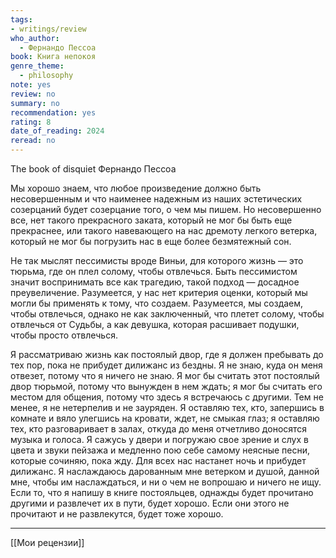 ```yaml
---
tags: 
- writings/review
who_author:
  - Фернандо Пессоа
book: Книга непокоя
genre_theme:
  - philosophy
note: yes
review: no
summary: no
recommendation: yes
rating: 8
date_of_reading: 2024
reread: no
---
```

The book of disquiet 
Фернандо Пессоа

Мы хорошо знаем, что любое произведение должно быть несовершенным и что наименее надежным из наших эстетических созерцаний будет созерцание того, о чем мы пишем. Но несовершенно все, нет такого прекрасного заката, который не мог бы быть еще прекраснее, или такого навевающего на нас дремоту легкого ветерка, который не мог бы погрузить нас в еще более безмятежный сон.

Не так мыслят пессимисты вроде Виньи, для которого жизнь — это тюрьма, где он плел солому, чтобы отвлечься. Быть пессимистом значит воспринимать все как трагедию, такой подход — досадное преувеличение. Разумеется, у нас нет критерия оценки, который мы могли бы применять к тому, что создаем. Разумеется, мы создаем, чтобы отвлечься, однако не как заключенный, что плетет солому, чтобы отвлечься от Судьбы, а как девушка, которая расшивает подушки, чтобы просто отвлечься.

Я рассматриваю жизнь как постоялый двор, где я должен пребывать до тех пор, пока не прибудет дилижанс из бездны. Я не знаю, куда он меня отвезет, потому что я ничего не знаю. Я мог бы считать этот постоялый двор тюрьмой, потому что вынужден в нем ждать; я мог бы считать его местом для общения, потому что здесь я встречаюсь с другими. Тем не менее, я не нетерпелив и не зауряден. Я оставляю тех, кто, запершись в комнате и вяло улегшись на кровати, ждет, не смыкая глаз; я оставляю тех, кто разговаривает в залах, откуда до меня отчетливо доносятся музыка и голоса. Я сажусь у двери и погружаю свое зрение и слух в цвета и звуки пейзажа и медленно пою себе самому неясные песни, которые сочиняю, пока жду.
Для всех нас настанет ночь и прибудет дилижанс. Я наслаждаюсь дарованным мне ветерком и душой, данной мне, чтобы им наслаждаться, и ни о чем не вопрошаю и ничего не ищу. Если то, что я напишу в книге постояльцев, однажды будет прочитано другими и развлечет их в пути, будет хорошо. Если они этого не прочитают и не развлекутся, будет тоже хорошо.


---
[[Мои рецензии]]
